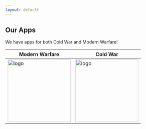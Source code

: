 ```yaml
---
layout: default
---
```


## Our Apps
We have apps for both Cold War and Modern Warfare!

|Modern Warfare|Cold War|
|-|-|
|<img width="200" alt="logo" src="https://camo.githubusercontent.com/b24fa3087e3d3e1b61f27717f8273b58b2a377f44e098985574ba3b4e7f4b2b0/68747470733a2f2f63616d6f747261636b65722e646a722e6c692f69636f6e2e6a7067" data-canonical-src="https://camotracker.djr.li/mwtracker.png" style="max-width:100%;">|<img width="200" alt="logo" src="https://camo.githubusercontent.com/b24fa3087e3d3e1b61f27717f8273b58b2a377f44e098985574ba3b4e7f4b2b0/68747470733a2f2f63616d6f747261636b65722e646a722e6c692f69636f6e2e6a7067" data-canonical-src="https://camotracker.djr.li/camo%20tracker.png" style="max-width:100%;">|
